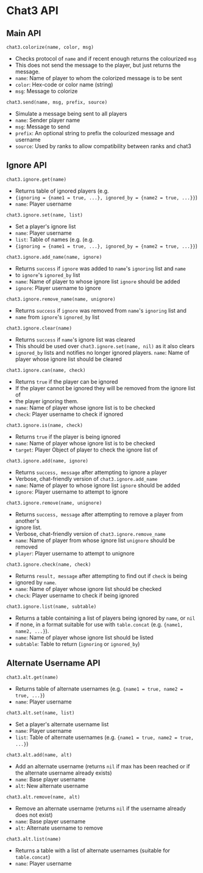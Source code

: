 Chat3 API
=========

Main API
--------

`chat3.colorize(name, color, msg)`

* Checks protocol of `name` and if recent enough returns the colourized `msg`
* This does not send the message to the player, but just returns the message.
* `name`: Name of player to whom the colorized message is to be sent
* `color`: Hex-code or color name (string)
* `msg`: Message to colorize

`chat3.send(name, msg, prefix, source)`

* Simulate a message being sent to all players
* `name`: Sender player name
* `msg`: Message to send
* `prefix`: An optional string to prefix the colourized message and username
* `source`: Used by ranks to allow compatibility between ranks and chat3

Ignore API
----------

`chat3.ignore.get(name)`

* Returns table of ignored players (e.g.
* `{ignoring = {name1 = true, ...}, ignored_by = {name2 = true, ...}}`)
* `name`: Player username

`chat3.ignore.set(name, list)`

* Set a player's ignore list
* `name`: Player username
* `list`: Table of names (e.g. (e.g.
* `{ignoring = {name1 = true, ...}, ignored_by = {name2 = true, ...}}`)

`chat3.ignore.add_name(name, ignore)`

* Returns `success` if `ignore` was added to `name`'s `ignoring` list and `name`
* to `ignore`'s `ignored_by` list
* `name`: Name of player to whose ignore list `ignore` should be added
* `ignore`: Player username to ignore

`chat3.ignore.remove_name(name, unignore)`

* Returns `success` if `ignore` was removed from `name`'s `ignoring` list and
* `name` from `ignore`'s `ignored_by` list

`chat3.ignore.clear(name)`

* Returns `success` if `name`'s ignore list was cleared
* This should be used over `chat3.ignore.set(name, nil)` as it also clears
* `ignored_by` lists and notifies no longer ignored players.
`name`: Name of player whose ignore list should be cleared

`chat3.ignore.can(name, check)`

* Returns `true` if the player can be ignored
* If the player cannot be ignored they will be removed from the ignore list of
* the player ignoring them.
* `name`: Name of player whose ignore list is to be checked
* `check`: Player username to check if ignored

`chat3.ignore.is(name, check)`

* Returns `true` if the player is being ignored
* `name`: Name of player whose ignore list is to be checked
* `target`: Player Object of player to check the ignore list of

`chat3.ignore.add(name, ignore)`

* Returns `success, message` after attempting to ignore a player
* Verbose, chat-friendly version of `chat3.ignore.add_name`
* `name`: Name of player to whose ignore list `ignore` should be added
* `ignore`: Player username to attempt to ignore

`chat3.ignore.remove(name, unignore)`

* Returns `success, message` after attempting to remove a player from another's
* ignore list.
* Verbose, chat-friendly version of `chat3.ignore.remove_name`
* `name`: Name of player from whose ignore list `unignore` should be removed
* `player`: Player username to attempt to unignore

`chat3.ignore.check(name, check)`

* Returns `result, message` after attempting to find out if `check` is being
* ignored by `name`.
* `name`: Name of player whose ignore list should be checked
* `check`: Player username to check if being ignored

`chat3.ignore.list(name, subtable)`

* Returns a table containing a list of players being ignored by `name`, or `nil`
* if none, in a format suitable for use with `table.concat` (e.g. `{name1, name2, ...}`).
* `name`: Name of player whose ignore list should be listed
* `subtable`: Table to return (`ignoring` or `ignored_by`)

Alternate Username API
----------------------

`chat3.alt.get(name)`

* Returns table of alternate usernames (e.g. `{name1 = true, name2 = true, ...}`)
* `name`: Player username

`chat3.alt.set(name, list)`

* Set a player's alternate username list
* `name`: Player username
* `list`: Table of alternate usernames (e.g. `{name1 = true, name2 = true, ...}`)

`chat3.alt.add(name, alt)`

* Add an alternate username (returns `nil` if max has been reached or if the
	alternate username already exists)
* `name`: Base player username
* `alt`: New alternate username

`chat3.alt.remove(name, alt)`

* Remove an alternate username (returns `nil` if the username already does not
	exist)
* `name`: Base player username
* `alt`: Alternate username to remove

`chat3.alt.list(name)`

* Returns a table with a list of alternate usernames (suitable for `table.concat`)
* `name`: Player username
